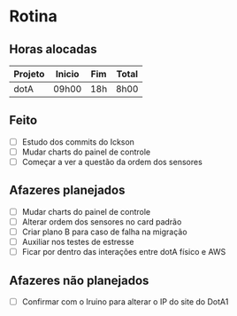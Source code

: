 # Rotina

## Horas alocadas

Projeto | Inicio | Fim | Total
--------|-------|-------|------
dotA    | 09h00 | 18h | 8h00

## Feito

- [ ] Estudo dos commits do Ickson
- [ ] Mudar charts do painel de controle
- [ ] Começar a ver a questão da ordem dos sensores

## Afazeres planejados

- [ ] Mudar charts do painel de controle
- [ ] Alterar ordem dos sensores no card padrão
- [ ] Criar plano B para caso de falha na migração
- [ ] Auxiliar nos testes de estresse
- [ ] Ficar por dentro das interações entre dotA físico e AWS

## Afazeres não planejados

- [ ] Confirmar com o Iruino para alterar o IP do site do DotA1


<!--stackedit_data:
eyJoaXN0b3J5IjpbNzU4Mjc4Mjk2LDEzNDQwMzYzMTcsNjI2Mj
QyMjQ1LDE4ODIwMjgxNTMsLTExMDg2MDYwMzUsNzUwNjE2NTUz
LC0zNTU1MjkzMDMsNTkxMDA1ODY0LDMxOTgxOTgzNywtMTQ2Mj
Q0NzU0NiwxNjM4NDgyOTYyLC0xMjA3MjE0NDQwLDIwNjE1NzU3
NjUsMjExMzQ4OTk2OSwxMDY4NzkyNywtNjg4NDU5Njg4LC0yNT
AyMzc2NjAsNDg0MjE0NDcsNDc4NjE1MzAzLDE3MzYxOTA1MDhd
fQ==
-->